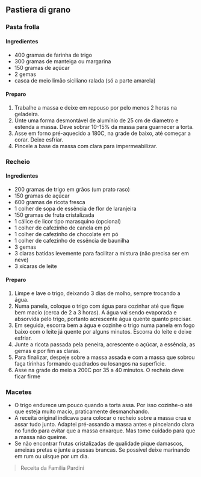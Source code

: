 ## Pastiera di grano 

### Pasta frolla

#### Ingredientes
* 400 gramas de farinha de trigo
* 300 gramas de manteiga ou margarina
* 150 gramas de açúcar
* 2 gemas
* casca de meio limão siciliano ralada (só a parte amarela)

#### Preparo
1. Trabalhe a massa e deixe em repouso por pelo menos 2 horas na geladeira.
2. Unte uma forma desmontável de alumínio de 25 cm de diametro e estenda a massa. Deve sobrar 10-15% da massa para guarnecer a torta.
4. Asse em forno pré-aquecido a 180C, na grade de baixo, até começar a corar. Deixe esfriar.
5. Pincele a base da massa com clara para impermeabilizar.

### Recheio

#### Ingredientes
* 200 gramas de trigo em grãos (um prato raso)
* 150 gramas de açúcar
* 600 gramas de ricota fresca
* 1 colher de sopa de essência de flor de laranjeira
* 150 gramas de fruta cristalizada
* 1 cálice de licor tipo marasquino (opcional)
* 1 colher de cafezinho de canela em pó
* 1 colher de cafezinho de chocolate em pó
* 1 colher de cafezinho de essência de baunilha
* 3 gemas
* 3 claras batidas levemente para facilitar a mistura (não precisa ser em neve)
* 3 xícaras de leite

#### Preparo

1. Limpe e lave o trigo, deixando 3 dias de molho, sempre trocando a água.
2. Numa panela, coloque o trigo com água para cozinhar até que fique bem macio (cerca de 2 a 3 horas).
A água vai sendo evaporada e absorvida pelo trigo, portanto acrescente água quente quanto precisar.
3. Em seguida, escorra bem a água e cozinhe o trigo numa panela em fogo baixo com o leite já quente por
alguns minutos. Escorra do leite e deixe esfriar.
4. Junte a ricota passada pela peneira, acrescente o açúcar, a essência, as gemas e por fim as
claras.
5. Para finalizar, despeje sobre a massa assada e com a massa que sobrou faça tirinhas formando quadrados ou
losangos na superfície.
6. Asse na grade do meio a 200C por 35 a 40 minutos. O recheio deve ficar firme

### Macetes
* O trigo endurece um pouco quando a torta assa. Por isso cozinhe-o até que esteja muito macio, praticamente desmanchando.
* A receita original indicava para colocar o recheio sobre a massa crua e assar tudo junto. Adaptei pré-assando a massa antes e pincelando clara no fundo para evitar que a massa enxarque. Mas tome cuidado para que a massa não queime.
* Se não encontrar frutas cristalizadas de qualidade pique damascos, ameixas pretas e junte a passas brancas. Se possível deixe marinando em rum ou uísque por um dia.

> Receita da Família Pardini

